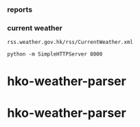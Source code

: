
### reports
### current weather
`rss.weather.gov.hk/rss/CurrentWeather.xml`

`python -m SimpleHTTPServer 8000`
# hko-weather-parser
# hko-weather-parser
